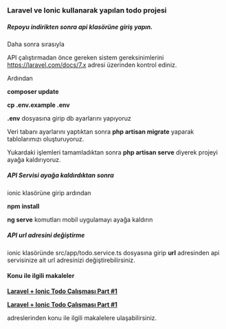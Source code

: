 ### Laravel ve Ionic kullanarak yapılan todo projesi

##### Repoyu indirikten sonra  api klasörüne giriş yapın.

Daha sonra sırasıyla

API çalıştırmadan önce gereken sistem gereksinimlerini https://laravel.com/docs/7.x adresi üzerinden kontrol ediniz.

Ardından

**composer update**

**cp .env.example .env**

**.env** dosyasına girip  db ayarlarını yapıyoruz
 

Veri tabanı ayarlarını yaptıktan sonra **php artisan migrate** yaparak tablolarımızı oluşturuyoruz.

Yukardaki işlemleri tamamladıktan sonra **php artisan serve** diyerek projeyi ayağa kaldırıyoruz.


##### API Servisi ayağa kaldırdıktan sonra 

ionic klasörüne girip ardından

**npm install**

**ng serve** komutları mobil uygulamayı ayağa kaldırın

##### API url adresini değiştirme

ionic klasöründe src/app/todo.service.ts dosyasına girip  **url**  adresinden api servisinize ait url adresinizi değiştirebilirsiniz.


#### Konu ile ilgili makaleler

**[Laravel + Ionic Todo Çalışması Part #1](https://medium.com/@mehmetkucuk/laravel-ionic-todo-%C3%A7al%C4%B1%C5%9Fmas%C4%B1-part-1-2079cbe60cbf)**

**[Laravel + Ionic Todo Çalışması Part #1](https://medium.com/@mehmetkucuk/laravel-ionic-todo-%C3%A7al%C4%B1%C5%9Fmas%C4%B1-part-2-f63c49c363e8)**

adreslerinden konu ile ilgili makalelere ulaşabilirsiniz.
